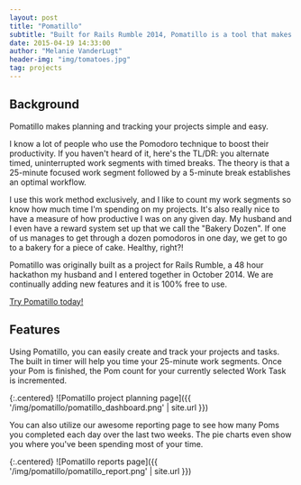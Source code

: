 ```yaml
---
layout: post
title: "Pomatillo"
subtitle: "Built for Rails Rumble 2014, Pomatillo is a tool that makes tracking your work as easy as pie."
date: 2015-04-19 14:33:00
author: "Melanie VanderLugt"
header-img: "img/tomatoes.jpg"
tag: projects
---
```


## Background

Pomatillo makes planning and tracking your projects simple and easy.

I know a lot of people who use the Pomodoro technique to boost their productivity. If you haven't heard of it, here's the TL/DR: you alternate timed, uninterrupted work segments with timed breaks. The theory is that a 25-minute focused work segment followed by a 5-minute break establishes an optimal workflow.

I use this work method exclusively, and I like to count my work segments so know how much time I'm spending on my projects. It's also really nice to have a measure of how productive I was on any given day. My husband and I even have a reward system set up that we call the "Bakery Dozen". If one of us manages to get through a dozen pomodoros in one day, we get to go to a bakery for a piece of cake. Healthy, right?!

Pomatillo was originally built as a project for Rails Rumble, a 48 hour hackathon my husband and I entered together in October 2014. We are continually adding new features and it is 100% free to use.

<a href="https://pomatillo.com" class="standout">Try Pomatillo today!</a>

## Features
Using Pomatillo, you can easily create and track your projects and tasks. The built in timer will help you time your 25-minute work segments. Once your Pom is finished, the Pom count for your currently selected Work Task is incremented.

{:.centered}
![Pomatillo project planning page]({{ '/img/pomatillo/pomatillo_dashboard.png' | site.url }})

You can also utilize our awesome reporting page to see how many Poms you completed each day over the last two weeks. The pie charts even show you where you've been spending most of your time.

{:.centered}
![Pomatillo reports page]({{ '/img/pomatillo/pomatillo_report.png' | site.url }})
